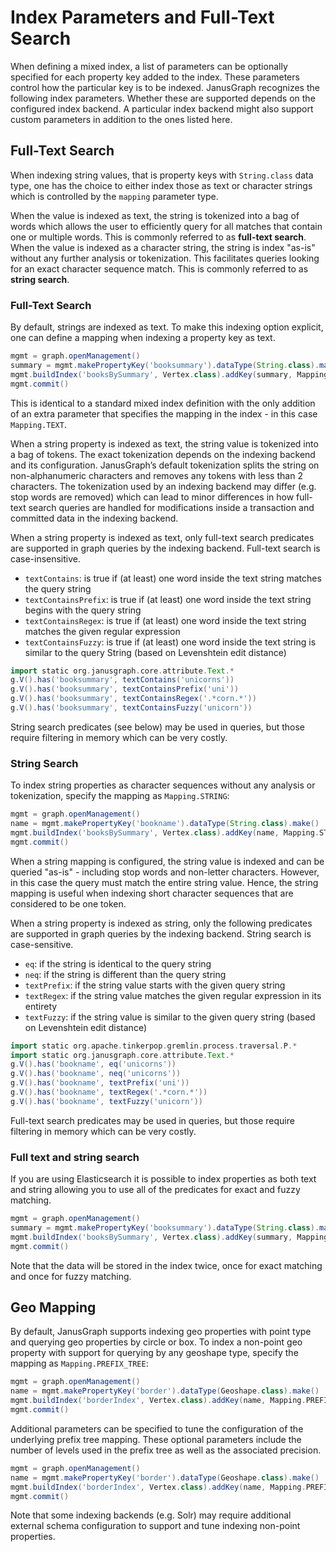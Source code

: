 Index Parameters and Full-Text Search
=====================================

When defining a mixed index, a list of parameters can be optionally
specified for each property key added to the index. These parameters
control how the particular key is to be indexed. JanusGraph recognizes
the following index parameters. Whether these are supported depends on
the configured index backend. A particular index backend might also
support custom parameters in addition to the ones listed here.

Full-Text Search
----------------

When indexing string values, that is property keys with `String.class`
data type, one has the choice to either index those as text or character
strings which is controlled by the `mapping` parameter type.

When the value is indexed as text, the string is tokenized into a bag of
words which allows the user to efficiently query for all matches that
contain one or multiple words. This is commonly referred to as
**full-text search**. When the value is indexed as a character string,
the string is index "as-is" without any further analysis or
tokenization. This facilitates queries looking for an exact character
sequence match. This is commonly referred to as **string search**.

### Full-Text Search

By default, strings are indexed as text. To make this indexing option
explicit, one can define a mapping when indexing a property key as text.

```groovy
mgmt = graph.openManagement()
summary = mgmt.makePropertyKey('booksummary').dataType(String.class).make()
mgmt.buildIndex('booksBySummary', Vertex.class).addKey(summary, Mapping.TEXT.asParameter()).buildMixedIndex("search")
mgmt.commit()
```

This is identical to a standard mixed index definition with the only
addition of an extra parameter that specifies the mapping in the index -
in this case `Mapping.TEXT`.

When a string property is indexed as text, the string value is tokenized
into a bag of tokens. The exact tokenization depends on the indexing
backend and its configuration. JanusGraph’s default tokenization splits
the string on non-alphanumeric characters and removes any tokens with
less than 2 characters. The tokenization used by an indexing backend may
differ (e.g. stop words are removed) which can lead to minor differences
in how full-text search queries are handled for modifications inside a
transaction and committed data in the indexing backend.

When a string property is indexed as text, only full-text search
predicates are supported in graph queries by the indexing backend.
Full-text search is case-insensitive.

-   `textContains`: is true if (at least) one word inside the text
    string matches the query string
-   `textContainsPrefix`: is true if (at least) one word inside the text
    string begins with the query string
-   `textContainsRegex`: is true if (at least) one word inside the text
    string matches the given regular expression
-   `textContainsFuzzy`: is true if (at least) one word inside the text
    string is similar to the query String (based on Levenshtein edit
    distance)

```groovy
import static org.janusgraph.core.attribute.Text.*
g.V().has('booksummary', textContains('unicorns'))
g.V().has('booksummary', textContainsPrefix('uni'))
g.V().has('booksummary', textContainsRegex('.*corn.*'))
g.V().has('booksummary', textContainsFuzzy('unicorn'))
```

String search predicates (see below) may be used in queries, but those
require filtering in memory which can be very costly.

### String Search

To index string properties as character sequences without any analysis
or tokenization, specify the mapping as `Mapping.STRING`:

```groovy
mgmt = graph.openManagement()
name = mgmt.makePropertyKey('bookname').dataType(String.class).make()
mgmt.buildIndex('booksBySummary', Vertex.class).addKey(name, Mapping.STRING.asParameter()).buildMixedIndex("search")
mgmt.commit()
```

When a string mapping is configured, the string value is indexed and can
be queried "as-is" - including stop words and non-letter characters.
However, in this case the query must match the entire string value.
Hence, the string mapping is useful when indexing short character
sequences that are considered to be one token.

When a string property is indexed as string, only the following
predicates are supported in graph queries by the indexing backend.
String search is case-sensitive.

-   `eq`: if the string is identical to the query string
-   `neq`: if the string is different than the query string
-   `textPrefix`: if the string value starts with the given query string
-   `textRegex`: if the string value matches the given regular
    expression in its entirety
-   `textFuzzy`: if the string value is similar to the given query
    string (based on Levenshtein edit distance)

```groovy
import static org.apache.tinkerpop.gremlin.process.traversal.P.*
import static org.janusgraph.core.attribute.Text.*
g.V().has('bookname', eq('unicorns'))
g.V().has('bookname', neq('unicorns'))
g.V().has('bookname', textPrefix('uni'))
g.V().has('bookname', textRegex('.*corn.*'))
g.V().has('bookname', textFuzzy('unicorn'))
```

Full-text search predicates may be used in queries, but those require
filtering in memory which can be very costly.

### Full text and string search

If you are using Elasticsearch it is possible to index properties as
both text and string allowing you to use all of the predicates for exact
and fuzzy matching.

```groovy
mgmt = graph.openManagement()
summary = mgmt.makePropertyKey('booksummary').dataType(String.class).make()
mgmt.buildIndex('booksBySummary', Vertex.class).addKey(summary, Mapping.TEXTSTRING.asParameter()).buildMixedIndex("search")
mgmt.commit()
```

Note that the data will be stored in the index twice, once for exact
matching and once for fuzzy matching.

Geo Mapping
-----------

By default, JanusGraph supports indexing geo properties with point type
and querying geo properties by circle or box. To index a non-point geo
property with support for querying by any geoshape type, specify the
mapping as `Mapping.PREFIX_TREE`:

```groovy
mgmt = graph.openManagement()
name = mgmt.makePropertyKey('border').dataType(Geoshape.class).make()
mgmt.buildIndex('borderIndex', Vertex.class).addKey(name, Mapping.PREFIX_TREE.asParameter()).buildMixedIndex("search")
mgmt.commit()
```

Additional parameters can be specified to tune the configuration of the
underlying prefix tree mapping. These optional parameters include the
number of levels used in the prefix tree as well as the associated
precision.

```groovy
mgmt = graph.openManagement()
name = mgmt.makePropertyKey('border').dataType(Geoshape.class).make()
mgmt.buildIndex('borderIndex', Vertex.class).addKey(name, Mapping.PREFIX_TREE.asParameter(), Parameter.of("index-geo-max-levels", 18), Parameter.of("index-geo-dist-error-pct", 0.0125)).buildMixedIndex("search")
mgmt.commit()
```

Note that some indexing backends (e.g. Solr) may require additional
external schema configuration to support and tune indexing non-point
properties.

